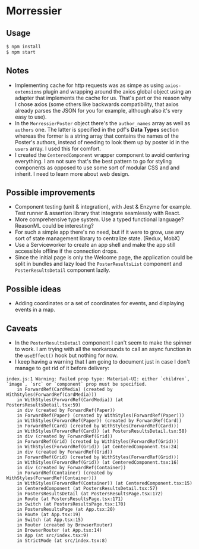 # Morressier 

## Usage

```sh
$ npm install
$ npm start
```

## Notes

* Implementing cache for http requests was as simpe as using `axios-extensions` plugin and wrapping around the axios global object using an adapter that implements the cache for us. That's part or the reason why I chose axios (some others like backwards compatibility, that axios already parses the JSON for you for example, although also it's very easy to use).
* In the `MorressierPoster` object there's the `author_names` array as well as `authors` one. The latter is specified in the pdf's **Data Types** section whereas the former is a string array that contains the names of the Poster's authors, instead of needing to look them up by poster id in the `users` array. I used this for comfort.
* I created the `CenteredComponent` wrapper component to avoid centering everything. I am not sure that's the best pattern to go for styling components as opposed to use some sort of modular CSS and and inherit. I need to learn more about web design. 


## Possible improvements

* Component testing (unit & integration), with Jest & Enzyme for example. Test runner & assertion library that integrate seamlessly with React.
* More comprehensive type system. Use a typed functional language? ReasonML could be interesting?
* For such a simple app there's no need, but if it were to grow, use any sort of state management library to centralize state. (Redux, MobX)
* Use a Serviceworker to create an app shell and make the app still accessible offline if the connection drops.
* Since the initial page is only the Welcome page, the application could be split in bundles and lazy load the `PosterResultsList` component and `PosterResultsDetail` component lazily.

## Possible ideas

* Adding coordinates or a set of coordinates for events, and displaying events in a map.


## Caveats

* In the `PosterResultsDetail` component I can't seem to make the spinner to work. I am trying with all the workarounds to call an async function in the `useEffect()` hook but nothing for now.
* I keep having a warning that I am going to document just in case I don't manage to get rid of it before delivery:

```
index.js:1 Warning: Failed prop type: Material-UI: either `children`, `image`, `src` or `component` prop must be specified.
    in ForwardRef(CardMedia) (created by WithStyles(ForwardRef(CardMedia)))
    in WithStyles(ForwardRef(CardMedia)) (at PostersResultsDetail.tsx:59)
    in div (created by ForwardRef(Paper))
    in ForwardRef(Paper) (created by WithStyles(ForwardRef(Paper)))
    in WithStyles(ForwardRef(Paper)) (created by ForwardRef(Card))
    in ForwardRef(Card) (created by WithStyles(ForwardRef(Card)))
    in WithStyles(ForwardRef(Card)) (at PostersResultsDetail.tsx:58)
    in div (created by ForwardRef(Grid))
    in ForwardRef(Grid) (created by WithStyles(ForwardRef(Grid)))
    in WithStyles(ForwardRef(Grid)) (at CenteredComponent.tsx:24)
    in div (created by ForwardRef(Grid))
    in ForwardRef(Grid) (created by WithStyles(ForwardRef(Grid)))
    in WithStyles(ForwardRef(Grid)) (at CenteredComponent.tsx:16)
    in div (created by ForwardRef(Container))
    in ForwardRef(Container) (created by WithStyles(ForwardRef(Container)))
    in WithStyles(ForwardRef(Container)) (at CenteredComponent.tsx:15)
    in CenteredComponent (at PostersResultsDetail.tsx:57)
    in PostersResultsDetail (at PostersResultsPage.tsx:172)
    in Route (at PostersResultsPage.tsx:171)
    in Switch (at PostersResultsPage.tsx:170)
    in PostersResultsPage (at App.tsx:20)
    in Route (at App.tsx:19)
    in Switch (at App.tsx:15)
    in Router (created by BrowserRouter)
    in BrowserRouter (at App.tsx:14)
    in App (at src/index.tsx:9)
    in StrictMode (at src/index.tsx:8)
```